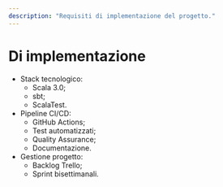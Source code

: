 ```yaml
---
description: "Requisiti di implementazione del progetto."
---
```


# Di implementazione

- Stack tecnologico:
    - Scala 3.0;
    - sbt;
    - ScalaTest.
- Pipeline CI/CD:
    - GitHub Actions;
    - Test automatizzati;
    - Quality Assurance;
    - Documentazione.
- Gestione progetto:
    - Backlog Trello;
    - Sprint bisettimanali.
